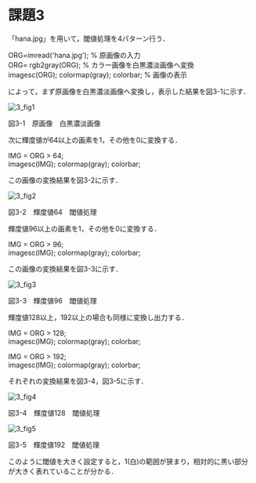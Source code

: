 # 課題3
「hana.jpg」を用いて，閾値処理を4パターン行う．

ORG=imread('hana.jpg'); % 原画像の入力  
ORG= rgb2gray(ORG); % カラー画像を白黒濃淡画像へ変換  
imagesc(ORG); colormap(gray); colorbar; % 画像の表示  

によって，まず原画像を白黒濃淡画像へ変換し，表示した結果を図3-1に示す．

![3_fig1](https://user-images.githubusercontent.com/35133431/35190508-c9ca7c2e-fea6-11e7-92dd-4ae95d0ae68d.png)

図3-1　原画像　白黒濃淡画像

次に輝度値が64以上の画素を1，その他を0に変換する．

IMG = ORG > 64;  
imagesc(IMG); colormap(gray); colorbar;  

この画像の変換結果を図3-2に示す．

![3_fig2](https://user-images.githubusercontent.com/35133431/35190509-cea940ae-fea6-11e7-99a3-09d1d0a26fff.png)

図3-2　輝度値64　閾値処理

輝度値96以上の画素を1，その他を0に変換する．

IMG = ORG > 96;  
imagesc(IMG); colormap(gray); colorbar;  

この画像の変換結果を図3-3に示す．

![3_fig3](https://user-images.githubusercontent.com/35133431/35190510-d283e83c-fea6-11e7-86eb-e52e4e06c947.png)

図3-3　輝度値96　閾値処理

輝度値128以上，192以上の場合も同様に変換し出力する．

IMG = ORG > 128;  
imagesc(IMG); colormap(gray); colorbar;  

IMG = ORG > 192;  
imagesc(IMG); colormap(gray); colorbar;  

それぞれの変換結果を図3-4，図3-5に示す．

![3_fig4](https://user-images.githubusercontent.com/35133431/35190512-d5d454ea-fea6-11e7-8572-70409f6215d7.png)

図3-4　輝度値128　閾値処理

![3_fig5](https://user-images.githubusercontent.com/35133431/35190513-d9dc0cf4-fea6-11e7-8691-af18568e5b26.png)

図3-5　輝度値192　閾値処理


このように閾値を大きく設定すると，1(白)の範囲が狭まり，相対的に黒い部分が大きく表れていることが分かる．
